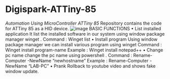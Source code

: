 # Digispark-ATTiny-85
*Automation Using MicroController ATTiny 85*
Repository contains the code for ATTiny 85 as a HID device.
![image](https://github.com/Hammad-Bubere/Digispark-ATTiny-85/assets/76731254/bf33a53f-a6a3-4432-9b20-d538c1a14daf)
BASIC FUNCTIONS
    • List  installed application
It list the installed software in our system using window package manager winget .
Command : Winget list
    • Install program
Using window package manager  we  can install various program using winget Command : Winget install program-name
Example : Winget install notepad++ 
    • Change pc name
change the pc name using powershell .
Command : Rename-Computer -NewName “newhostname”
Example : Rename-Computer -NewName “LAB-PC”
    • Prank
Rollback to youtube video and shows fake window update.
